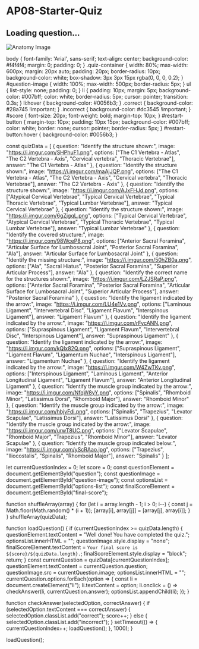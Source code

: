 # AP08-Starter-Quiz
<!DOCTYPE html>
<html lang="en">
<head>
    <meta charset="UTF-8">
    <meta name="viewport" content="width=device-width, initial-scale=1.0">
    <title>Spinal Anatomy Quiz</title>
    <link rel="stylesheet" href="styles.css">
</head>
<body>
    <div class="quiz-container">
        <h2 id="question">Loading question...</h2>
        <img id="question-image" src="" alt="Anatomy Image">
        <ul id="options-list"></ul>
        <h3 id="final-score" style="display: none;"></h3>
    </div>
    <script src="script.js"></script>
</body>
</html>

body {
    font-family: 'Arial', sans-serif;
    text-align: center;
    background-color: #f4f4f4;
    margin: 0;
    padding: 0;
}
.quiz-container {
    width: 80%;
    max-width: 600px;
    margin: 20px auto;
    padding: 20px;
    border-radius: 10px;
    background-color: white;
    box-shadow: 3px 3px 15px rgba(0, 0, 0, 0.2);
}
#question-image {
    width: 100%;
    max-width: 500px;
    border-radius: 5px;
}
ul {
    list-style: none;
    padding: 0;
}
li {
    padding: 10px;
    margin: 5px;
    background-color: #007bff;
    color: white;
    border-radius: 5px;
    cursor: pointer;
    transition: 0.3s;
}
li:hover {
    background-color: #0056b3;
}
.correct {
    background-color: #28a745 !important;
}
.incorrect {
    background-color: #dc3545 !important;
}
#score {
    font-size: 20px;
    font-weight: bold;
    margin-top: 10px;
}
#restart-button {
    margin-top: 10px;
    padding: 10px 15px;
    background-color: #007bff;
    color: white;
    border: none;
    cursor: pointer;
    border-radius: 5px;
}
#restart-button:hover {
    background-color: #0056b3;
}

const quizData = [
    { question: "Identify the structure shown:", image: "https://i.imgur.com/SHPhuF1.png", options: ["The C1 Vertebra - Atlas", "The C2 Vertebra - Axis", "Cervical vertebra", "Thoracic Vertebrae"], answer: "The C1 Vertebra - Atlas" },
    { question: "Identify the structure shown:", image: "https://i.imgur.com/maAjJQP.png", options: ["The C1 Vertebra - Atlas", "The C2 Vertebra - Axis", "Cervical vertebra", "Thoracic Vertebrae"], answer: "The C2 Vertebra - Axis" },
    { question: "Identify the structure shown:", image: "https://i.imgur.com/AJxFHJd.png", options: ["Atypical Cervical Vertebrae", "Typical Cervical Vertebrae", "Typical Thoracic Vertebrae", "Typical Lumbar Vertebrae"], answer: "Typical Cervical Vertebrae" },
    { question: "Identify the structure shown:", image: "https://i.imgur.com/6gZjgqL.png", options: ["Typical Cervical Vertebrae", "Atypical Cervical Vertebrae", "Typical Thoracic Vertebrae", "Typical Lumbar Vertebrae"], answer: "Typical Lumbar Vertebrae" },
    { question: "Identify the covered structure:", image: "https://i.imgur.com/98WceP8.png", options: ["Anterior Sacral Foramina", "Articular Surface for Lumbosacral Joint", "Posterior Sacral Foramina", "Ala"], answer: "Articular Surface for Lumbosacral Joint" },
    { question: "Identify the missing structure:", image: "https://i.imgur.com/50hZB0a.png", options: ["Ala", "Sacral Hiatus", "Posterior Sacral Foramina", "Superior Articular Process"], answer: "Ala" },
    { question: "Identify the correct name for the structures shown:", image: "https://i.imgur.com/LZJSRaP.png", options: ["Anterior Sacral Foramina", "Posterior Sacral Foramina", "Articular Surface for Lumbosacral Joint", "Superior Articular Process"], answer: "Posterior Sacral Foramina" },
    { question: "Identify the ligament indicated by the arrow:", image: "https://i.imgur.com/LU4e1Vv.png", options: ["Laminous Ligament", "Intervertebral Disc", "Ligament Flavum", "Interspinous Ligament"], answer: "Ligament Flavum" },
    { question: "Identify the ligament indicated by the arrow:", image: "https://i.imgur.com/rFycANN.png", options: ["Supraspinous Ligament", "Ligament Flavum", "Intervertebral Disc", "Interspinous Ligament"], answer: "Supraspinous Ligament" },
    { question: "Identify the ligament indicated by the arrow:", image: "https://i.imgur.com/kQIx82Q.png", options: ["Supraspinous Ligament", "Ligament Flavum", "Ligamentum Nuchae", "Interspinous Ligament"], answer: "Ligamentum Nuchae" },
    { question: "Identify the ligament indicated by the arrow:", image: "https://i.imgur.com/W4ZwTKv.png", options: ["Interspinous Ligament", "Laminous Ligament", "Anterior Longitudinal Ligament", "Ligament Flavum"], answer: "Anterior Longitudinal Ligament" },
    { question: "Identify the muscle group indicated by the arrow:", image: "https://i.imgur.com/NfqW8yY.png", options: ["Spinalis", "Rhomboid Minor", "Latissimus Dorsi", "Rhomboid Major"], answer: "Rhomboid Minor" },
    { question: "Identify the muscle group indicated by the arrow:", image: "https://i.imgur.com/hbjvFdi.png", options: ["Spinalis", "Trapezius", "Levator Scapulae", "Latissimus Dorsi"], answer: "Latissimus Dorsi" },
    { question: "Identify the muscle group indicated by the arrow:", image: "https://i.imgur.com/urwT8UC.png", options: ["Levator Scapulae", "Rhomboid Major", "Trapezius", "Rhomboid Minor"], answer: "Levator Scapulae" },
    { question: "Identify the muscle group indicated below:", image: "https://i.imgur.com/yScRAao.jpg", options: ["Trapezius", "Iliocostalis", "Spinalis", "Rhomboid Major"], answer: "Spinalis" }
];

let currentQuestionIndex = 0;
let score = 0;
const questionElement = document.getElementById("question");
const questionImage = document.getElementById("question-image");
const optionsList = document.getElementById("options-list");
const finalScoreElement = document.getElementById("final-score");

function shuffleArray(array) {
    for (let i = array.length - 1; i > 0; i--) {
        const j = Math.floor(Math.random() * (i + 1));
        [array[i], array[j]] = [array[j], array[i]];
    }
}
shuffleArray(quizData);

function loadQuestion() {
    if (currentQuestionIndex >= quizData.length) {
        questionElement.textContent = "Well done! You have completed the quiz.";
        optionsList.innerHTML = "";
        questionImage.style.display = "none";
        finalScoreElement.textContent = `Your final score is ${score}/${quizData.length}.`;
        finalScoreElement.style.display = "block";
        return;
    }
    const currentQuestion = quizData[currentQuestionIndex];
    questionElement.textContent = currentQuestion.question;
    questionImage.src = currentQuestion.image;
    optionsList.innerHTML = "";
    currentQuestion.options.forEach(option => {
        const li = document.createElement("li");
        li.textContent = option;
        li.onclick = () => checkAnswer(li, currentQuestion.answer);
        optionsList.appendChild(li);
    });
}

function checkAnswer(selectedOption, correctAnswer) {
    if (selectedOption.textContent === correctAnswer) {
        selectedOption.classList.add("correct");
        score++;
    } else {
        selectedOption.classList.add("incorrect");
    }
    setTimeout(() => {
        currentQuestionIndex++;
        loadQuestion();
    }, 1000);
}

loadQuestion();
